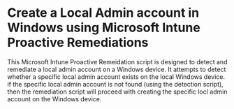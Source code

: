 # Create a Local Admin account in Windows using Microsoft Intune Proactive Remediations

This Microsoft Intune Proactive Remeidation script is designed to detect and remediate a local admin account on a Windows device. It attempts to detect whether a specific local admin account exists on the local Windows device. if the specific local admin account is not found (using the detection script), then the remediation script will proceed with creating the specific locl admin account on the Windows device.
